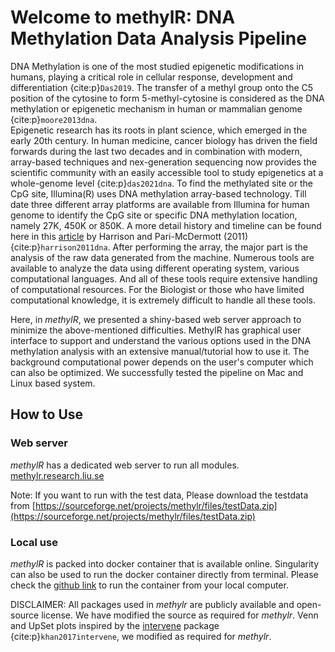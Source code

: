 # Welcome to methylR: DNA Methylation Data Analysis Pipeline

DNA Methylation is one of the most studied epigenetic modifications in humans, playing a critical role in cellular response, development and differentiation {cite:p}`Das2019`. The transfer of a methyl group onto the C5 position of the cytosine to form 5-methyl-cytosine is considered as the DNA methylation or epigenetic mechanism in human or mammalian genome {cite:p}`moore2013dna`.   
Epigenetic research has its roots in plant science, which emerged in the early 20th century. In human medicine, cancer biology has driven the field forwards during the last two decades and in combination with modern, array-based techniques and nex-generation sequencing now provides the scientific community with an easily accessible tool to study epigenetics at a whole-genome level {cite:p}`das2021dna`. 
To find the methylated site or the CpG site, Illumina(R) uses DNA methylation array-based technology. Till date three different array platforms are available from Illumina for human genome to identify the CpG site or specific DNA methylation location, namely 27K, 450K or 850K. A more detail history and timeline can be found here in this [article](https://www.frontiersin.org/articles/10.3389/fgene.2011.00074/full) by Harrison and Pari-McDermott (2011){cite:p}`harrison2011dna`. After performing the array, the major part is the analysis of the raw data generated from the machine. Numerous tools are available to analyze the data using different operating system, various computational languages. And all of these tools require extensive handling of computational resources. For the Biologist or those who have limited computational knowledge, it is extremely difficult to handle all these tools.

Here, in *methylR*, we presented a shiny-based web server approach to minimize the above-mentioned difficulties. MethylR has graphical user interface to support and understand the various options used in the DNA methylation analysis with an extensive manual/tutorial how to use it. The background computational power depends on the user's computer which can also be optimized. We successfully tested the pipeline on Mac and Linux based system. 

## How to Use
### Web server
*methylR* has a dedicated web server to run all modules. 
[methylr.research.liu.se](https://methylr.it.liu.se)

Note: If you want to run with the test data, Please download the testdata from [https://sourceforge.net/projects/methylr/files/testData.zip](https://sourceforge.net/projects/methylr/files/testData.zip)

### Local use
*methylR* is packed into docker container that is available online. Singularity can also be used to run the docker container directly from terminal. 
Please check the [github link](https://https://github.com/JD2112/methylr) to run the container from your local computer.


DISCLAIMER: All packages used in *methylr* are publicly available and open-source license. We have modified the source as required for *methylr*.  Venn and UpSet plots inspired by the [intervene](https://github.com/asntech/intervene) package {cite:p}`khan2017intervene`, we modified as required for *methylr*.

```{tableofcontents}
```
